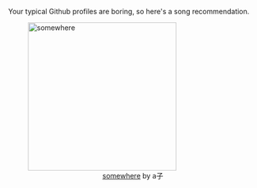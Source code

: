 Your typical Github profiles are boring, so here's a song recommendation.
<figure><img width="300" height="300" src="https://i.scdn.co/image/ab67616d0000b273d722e8758de983d3c410f40a" alt="somewhere" /><figcaption align="center"><a href="https://open.spotify.com/track/6RYORhLRYF0fS9iRf44Uvb" target="_blank">somewhere</a> by a子</figcaption></figure>
